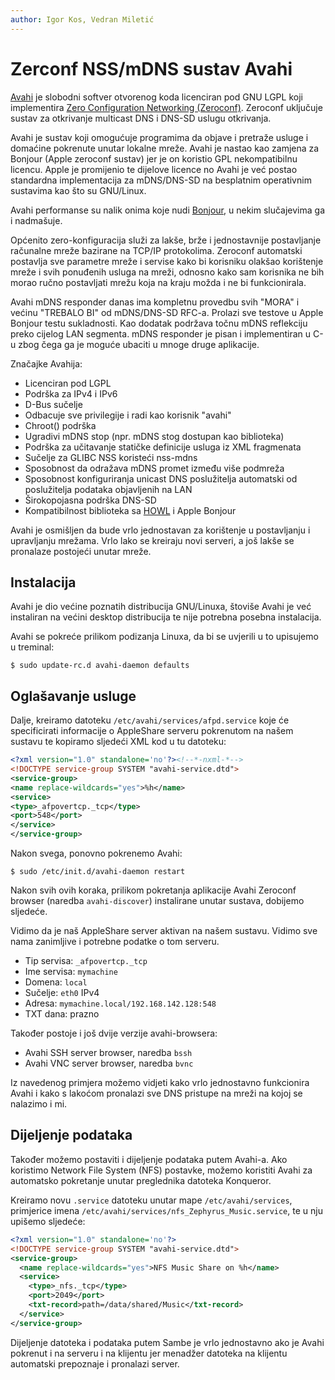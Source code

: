 ```yaml
---
author: Igor Kos, Vedran Miletić
---
```


# Zerconf NSS/mDNS sustav Avahi

[Avahi](https://www.avahi.org/) je slobodni softver otvorenog koda licenciran pod GNU LGPL koji implementira [Zero Configuration Networking (Zeroconf)](http://www.zeroconf.org/). Zeroconf uključuje sustav za otkrivanje multicast DNS i DNS-SD uslugu otkrivanja.

Avahi je sustav koji omogućuje programima da objave i pretraže usluge i domaćine pokrenute unutar lokalne mreže. Avahi je nastao kao zamjena za Bonjour (Apple zeroconf sustav) jer je on koristio GPL nekompatibilnu licencu. Apple je promijenio te dijelove licence no Avahi je već postao standardna implementacija za mDNS/DNS-SD na besplatnim operativnim sustavima kao što su GNU/Linux.

Avahi performanse su nalik onima koje nudi [Bonjour](https://developer.apple.com/bonjour/), u nekim slučajevima ga i nadmašuje.

Općenito zero-konfiguracija služi za lakše, brže i jednostavnije postavljanje računalne mreže bazirane na TCP/IP protokolima. Zeroconf automatski postavlja sve parametre mreže i servise kako bi korisniku olakšao korištenje mreže i svih ponuđenih usluga na mreži, odnosno kako sam korisnika ne bih morao ručno postavljati mrežu koja na kraju možda i ne bi funkcionirala.

Avahi mDNS responder danas ima kompletnu provedbu svih "MORA" i većinu "TREBALO BI" od mDNS/DNS-SD RFC-a. Prolazi sve testove u Apple Bonjour testu sukladnosti. Kao dodatak podržava točnu mDNS reflekciju preko cijelog LAN segmenta. mDNS responder je pisan i implementiran u C-u zbog čega ga je moguće ubaciti u mnoge druge aplikacije.

Značajke Avahija:

- Licenciran pod LGPL
- Podrška za IPv4 i IPv6
- D-Bus sučelje
- Odbacuje sve privilegije i radi kao korisnik "avahi"
- Chroot() podrška
- Ugradivi mDNS stop (npr. mDNS stog dostupan kao biblioteka)
- Podrška za učitavanje statičke definicije usluga iz XML fragmenata
- Sučelje za GLIBC NSS koristeći nss-mdns
- Sposobnost da odražava mDNS promet između više podmreža
- Sposobnost konfiguriranja unicast DNS poslužitelja automatski od poslužitelja podataka objavljenih na LAN
- Širokopojasna podrška DNS-SD
- Kompatibilnost biblioteka sa [HOWL](https://0pointer.de/blog/projects/howl.html) i Apple Bonjour

Avahi je osmišljen da bude vrlo jednostavan za korištenje u postavljanju i upravljanju mrežama. Vrlo lako se kreiraju novi serveri, a još lakše se pronalaze postojeći unutar mreže.

## Instalacija

Avahi je dio većine poznatih distribucija GNU/Linuxa, štoviše Avahi je već instaliran na većini desktop distribucija te nije potrebna posebna instalacija.

Avahi se pokreće prilikom podizanja Linuxa, da bi se uvjerili u to upisujemo u treminal:

``` shell
$ sudo update-rc.d avahi-daemon defaults
```

## Oglašavanje usluge

Dalje, kreiramo datoteku `/etc/avahi/services/afpd.service` koje će specificirati informacije o AppleShare serveru pokrenutom na našem sustavu te kopiramo sljedeći XML kod u tu datoteku:

``` xml
<?xml version="1.0" standalone='no'?><!--*-nxml-*-->
<!DOCTYPE service-group SYSTEM "avahi-service.dtd">
<service-group>
<name replace-wildcards="yes">%h</name>
<service>
<type>_afpovertcp._tcp</type>
<port>548</port>
</service>
</service-group>
```

Nakon svega, ponovno pokrenemo Avahi:

``` shell
$ sudo /etc/init.d/avahi-daemon restart
```

Nakon svih ovih koraka, prilikom pokretanja aplikacije Avahi Zeroconf browser (naredba `avahi-discover`) instalirane unutar sustava, dobijemo sljedeće.

Vidimo da je naš AppleShare server aktivan na našem sustavu. Vidimo sve nama zanimljive i potrebne podatke o tom serveru.

- Tip servisa: `_afpovertcp._tcp`
- Ime servisa: `mymachine`
- Domena: `local`
- Sučelje: `eth0` IPv4
- Adresa: `mymachine.local/192.168.142.128:548`
- TXT dana: prazno

Također postoje i još dvije verzije avahi-browsera:

- Avahi SSH server browser, naredba `bssh`
- Avahi VNC server browser, naredba `bvnc`

Iz navedenog primjera možemo vidjeti kako vrlo jednostavno funkcionira Avahi i kako s lakoćom pronalazi sve DNS pristupe na mreži na kojoj se nalazimo i mi.

## Dijeljenje podataka

Također možemo postaviti i dijeljenje podataka putem Avahi-a. Ako koristimo Network File System (NFS) postavke, možemo koristiti Avahi za automatsko pokretanje unutar preglednika datoteka Konqueror.

Kreiramo novu `.service` datoteku unutar mape `/etc/avahi/services`, primjerice imena `/etc/avahi/services/nfs_Zephyrus_Music.service`, te u nju upišemo sljedeće:

``` xml
<?xml version="1.0" standalone='no'?>
<!DOCTYPE service-group SYSTEM "avahi-service.dtd">
<service-group>
  <name replace-wildcards="yes">NFS Music Share on %h</name>
  <service>
    <type>_nfs._tcp</type>
    <port>2049</port>
    <txt-record>path=/data/shared/Music</txt-record>
  </service>
</service-group>
```

Dijeljenje datoteka i podataka putem Sambe je vrlo jednostavno ako je Avahi pokrenut i na serveru i na klijentu jer menadžer datoteka na klijentu automatski prepoznaje i pronalazi server.
